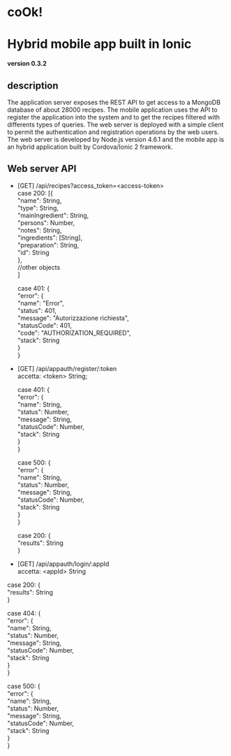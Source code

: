# coOk!
Hybrid mobile app built in Ionic 
================================

**version 0.3.2** 

description
-----------

The application server exposes the REST API to get access to a MongoDB database of about 28000 recipes. The mobile application uses the API to register the application into the system and to get the recipes filtered with differents types of queries.
The web server is deployed with a simple client to permit the authentication and registration operations by the web users.
The web server is developed by Node.js version 4.6.1 and the mobile app is an hybrid application built by Cordova/Ionic 2 framework. 

Web server API
--------------

* [GET] /api/recipes?access_token=\<access-token\>  
  case 200: [{  
       "name": String,  
       "type": String,  
       "mainIngredient": String,  
       "persons": Number,  
       "notes": String,  
       "ingredients": [String],  
       "preparation": String,  
       "id": String  
    },  
    //other objects  
  ]  
  
  case 401: {  
  	"error": {  
    "name": "Error",  
    "status": 401,  
    "message": "Autorizzazione richiesta",  
    "statusCode": 401,  
    "code": "AUTHORIZATION_REQUIRED",  
    "stack": String  
  }  
}  

* [GET] /api/appauth/register/:token  
  accetta: \<token\> String;  

  case 401: {  
    "error": {  
      "name": String,  
      "status": Number,  
      "message": String,  
      "statusCode": Number,  
      "stack": String  
    }  
  }  

  case 500: {  
    "error": {  
      "name": String,  
      "status": Number,  
      "message": String,  
      "statusCode": Number,  
      "stack": String  
    }  
  }  

  case 200: {  
    "results": String  
  }  

* [GET] /api/appauth/login/:appId  
accetta: \<appId\> String  

case 200: {  
  "results": String  
}  

case 404: {  
  "error": {  
    "name": String,  
    "status": Number,  
    "message": String,  
    "statusCode": Number,  
    "stack": String  
  }  
}  

case 500: {  
  "error": {  
    "name": String,  
    "status": Number,  
    "message": String,  
    "statusCode": Number,  
    "stack": String  
  }  
}  
